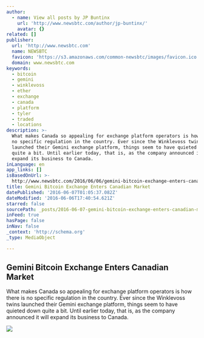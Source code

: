 ```yaml
---
author:
  - name: View all posts by JP Buntinx
    url: 'http://www.newsbtc.com/author/jp-buntinx/'
    avatar: {}
related: []
publisher:
  url: 'http://www.newsbtc.com'
  name: NEWSBTC
  favicon: 'https://s3.amazonaws.com/common-newsbtc/images/favicon.ico'
  domain: www.newsbtc.com
keywords:
  - bitcoin
  - gemini
  - winklevoss
  - ether
  - exchange
  - canada
  - platform
  - tyler
  - traded
  - locations
description: >-
  What makes Canada so appealing for exchange platform operators is how there is
  no specific regulation in the country. Ever since the Winklevoss twins
  launched their Gemini exchange platform, things seem to have quieted down
  quite a bit. Until earlier today, that is, as the company announced it will
  expand its business to Canada.
inLanguage: en
app_links: []
isBasedOnUrl: >-
  http://www.newsbtc.com/2016/06/06/gemini-bitcoin-exchange-enters-canadian-market/
title: Gemini Bitcoin Exchange Enters Canadian Market
datePublished: '2016-06-07T01:05:37.082Z'
dateModified: '2016-06-06T17:40:54.621Z'
starred: false
sourcePath: _posts/2016-06-07-gemini-bitcoin-exchange-enters-canadian-market.md
inFeed: true
hasPage: false
inNav: false
_context: 'http://schema.org'
_type: MediaObject

---
```

<article style=""><h1>Gemini Bitcoin Exchange Enters Canadian Market</h1><p>What makes Canada so appealing for exchange platform operators is how there is no specific regulation in the country. Ever since the Winklevoss twins launched their Gemini exchange platform, things seem to have quieted down quite a bit. Until earlier today, that is, as the company announced it will expand its business to Canada.</p><img src="http://s3.amazonaws.com/main-newsbtc-images/2016/06/06173717/Gemini.png" /></article>